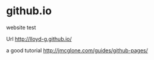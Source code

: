 github.io
=========
website test

Url http://lloyd-g.github.io/


a good tutorial http://jmcglone.com/guides/github-pages/
